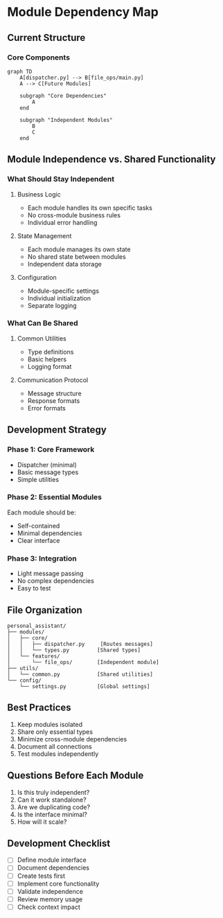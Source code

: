 # Module Dependency Map

## Current Structure

### Core Components
```mermaid
graph TD
    A[dispatcher.py] --> B[file_ops/main.py]
    A --> C[Future Modules]
    
    subgraph "Core Dependencies"
        A
    end
    
    subgraph "Independent Modules"
        B
        C
    end
```

## Module Independence vs. Shared Functionality

### What Should Stay Independent
1. Business Logic
   - Each module handles its own specific tasks
   - No cross-module business rules
   - Individual error handling

2. State Management
   - Each module manages its own state
   - No shared state between modules
   - Independent data storage

3. Configuration
   - Module-specific settings
   - Individual initialization
   - Separate logging

### What Can Be Shared
1. Common Utilities
   - Type definitions
   - Basic helpers
   - Logging format

2. Communication Protocol
   - Message structure
   - Response formats
   - Error formats

## Development Strategy

### Phase 1: Core Framework
- Dispatcher (minimal)
- Basic message types
- Simple utilities

### Phase 2: Essential Modules
Each module should be:
- Self-contained
- Minimal dependencies
- Clear interface

### Phase 3: Integration
- Light message passing
- No complex dependencies
- Easy to test

## File Organization
```
personal_assistant/
├── modules/
│   ├── core/
│   │   ├── dispatcher.py     [Routes messages]
│   │   └── types.py         [Shared types]
│   └── features/
│       └── file_ops/        [Independent module]
├── utils/
│   └── common.py            [Shared utilities]
└── config/
    └── settings.py          [Global settings]
```

## Best Practices
1. Keep modules isolated
2. Share only essential types
3. Minimize cross-module dependencies
4. Document all connections
5. Test modules independently

## Questions Before Each Module
1. Is this truly independent?
2. Can it work standalone?
3. Are we duplicating code?
4. Is the interface minimal?
5. How will it scale?

## Development Checklist
- [ ] Define module interface
- [ ] Document dependencies
- [ ] Create tests first
- [ ] Implement core functionality
- [ ] Validate independence
- [ ] Review memory usage
- [ ] Check context impact
